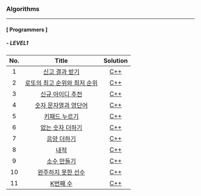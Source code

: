 ### Algorithms
---

#### [ Programmers ]

##### - LEVEL1

| No. | Title | Solution |
|:---:|:---:|:---:|
|1|[신고 결과 받기](https://programmers.co.kr/learn/courses/30/lessons/92334)|[C++](https://github.com/krispediadot/Algorithms/blob/master/data_structures/programmers_invoice_result.cpp)|
|2|[로또의 최고 순위와 최저 순위](https://programmers.co.kr/learn/courses/30/lessons/77484)|[C++](https://github.com/krispediadot/Algorithms/blob/master/data_structures/programmers_lotto_max_min_rank.cpp)|
|3|[신규 아이디 추천](https://programmers.co.kr/learn/courses/30/lessons/72410)|[C++](https://github.com/krispediadot/Algorithms/blob/master/string/programmers_new_id_recommendation.cpp)|
|4|[숫자 문자열과 영단어](https://programmers.co.kr/learn/courses/30/lessons/81301)|[C++](https://github.com/krispediadot/Algorithms/blob/master/string/programmers_number_string_and_words.cpp)|
|5|[키패드 누르기](https://programmers.co.kr/learn/courses/30/lessons/67256)|[C++](https://github.com/krispediadot/Algorithms/blob/master/data_structures/programmers_keypad_press.cpp)|
|6|[없는 숫자 더하기](https://programmers.co.kr/learn/courses/30/lessons/86051)|[C++](https://github.com/krispediadot/Algorithms/blob/master/data_structures/programmers_add_not_exist_numbers.cpp)|
|7|[음양 더하기](https://programmers.co.kr/learn/courses/30/lessons/76501)|[C++](https://github.com/krispediadot/Algorithms/blob/master/data_structures/programmers_add_plus_minus.cpp)|
|8|[내적](https://programmers.co.kr/learn/courses/30/lessons/70128)|[C++](https://github.com/krispediadot/Algorithms/blob/master/data_structures/programmers_inner_product.cpp)|
|9|[소수 만들기](https://programmers.co.kr/learn/courses/30/lessons/12977)|[C++](https://github.com/krispediadot/Algorithms/blob/master/data_structures/programmers_make_prime.cpp)|
|10|[완주하지 못한 선수](https://programmers.co.kr/learn/courses/30/lessons/42576)|[C++](https://github.com/krispediadot/Algorithms/blob/master/data_structures/programmers_unfinished_runner.cpp)|
|11|[K번째 수](https://programmers.co.kr/learn/courses/30/lessons/42748)|[C++](https://github.com/krispediadot/Algorithms/blob/master/sorting/programmers_kth_number.cpp)|

